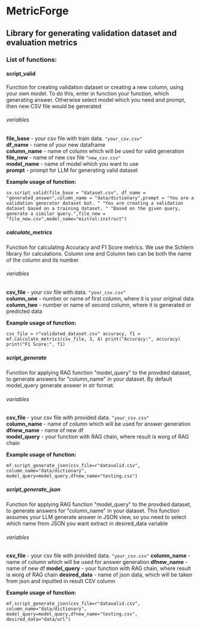 # **MetricForge**
## Library for generating validation dataset and evaluation metrics

### List of functions:

#### script_valid

Function for creating validation dataset or creating a new column, using your own model. 
To do this, enter in function your function, which generating answer. 
Otherwise select model which you need and prompt, then new CSV file would be generated

###### variables
**file_base** - your csv file with train data. `"your_csv.csv"` <br />
**df_name** - name of your new dataframe <br />
**column_name** - name of column which will be used for valid generation <br />
**file_new** - name of new csv file `"new_csv.csv"` <br />
**model_name** - name of model which you want to use <br />
**prompt** - prompt for LLM for generating valid dataset <br />

**Example usage of function:**

`sv.script_valid(file_base = "dataset.csv", df_name = "generated_answer",column_name = "data/dictionary",prompt = "You are a validation generator dataset bot. "
                                                                                     "You are creating a validation dataset based on a training dataset. "
                                                                                     "Based on the given query, generate a similar query.",file_new = "file_new.csv",model_name="mistral:instruct")`

##### calculate_metrics

Function for calculating Accuracy and F1 Score metrics. We use the Schlern library for calculations. Column one and Column two can be both the name of the column and its number

###### variables
**csv_file** - your csv file with data. `"your_csv.csv"` <br /> 
**column_one** - number or name of first column, where it is your original data <br /> 
**column_two** - number or name of second column, where it is generated or predicted data <br />

**Example usage of function:**

`csv_file = r"validated_dataset.csv"
accuracy, f1 = mf.calculate_metrics(csv_file, 3, 4)
print("Accuracy:", accuracy)
print("F1 Score:", f1)`

##### script_generate

Function for applying RAG function "model_query" to the provdied dataset, to generate answers for "column_name" in your dataset. By default model_query generate answer in str format.

###### variables

**csv_file** - your csv file with provided data. `"your_csv.csv"` <br />
**column_name** - name of column which will be used for answer generation <br />
**dfnew_name** - name of new df <br />
**model_query** - your function with RAG chain, where result is worg of RAG chain <br />

**Example usage of function:**

`mf.script_generate_json(csv_file=r"datavalid.csv", column_name="data/dictionary",
                   model_query=model_query,dfnew_name="testing.csv")`

##### script_generate_json

Function for applying RAG function "model_query" to the provdied dataset, to generate answers for "column_name" in your dataset. This function assumes your LLM generate answer in JSON view, so you need to select which name from JSON you want extract in desired_data variable

###### variables

**csv_file** - your csv file with provided data. `"your_csv.csv"`
**column_name** - name of column which will be used for answer generation
**dfnew_name** - name of new df
**model_query** - your function with RAG chain, where result is worg of RAG chain
**desired_data** - name of json data, which will be taken from json and inputted in result CSV column

**Example usage of function:**

`mf.script_generate_json(csv_file=r"datavalid.csv", column_name="data/dictionary",
                   model_query=model_query,dfnew_name="testing.csv", desired_data="data/url")`
